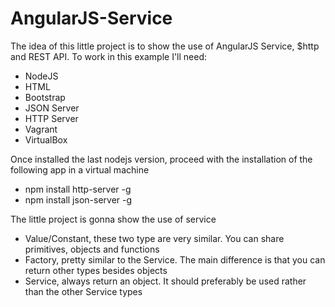 # AngularJS-Service
The idea of this little project is to show the use of AngularJS Service, $http and REST API. To work in this example I'll need:
- NodeJS 
- HTML
- Bootstrap
- JSON Server
- HTTP Server
- Vagrant
- VirtualBox

Once installed the last nodejs version, proceed with the installation of the following app in a virtual machine
- npm install http-server -g
- npm install json-server -g

The little project is gonna show the use of service
- Value/Constant, these two type are very similar. You can share primitives, objects and functions
- Factory, pretty similar to the Service. The main difference is that you can return other types besides objects
- Service, always return an object. It should preferably be used rather than the other Service types
